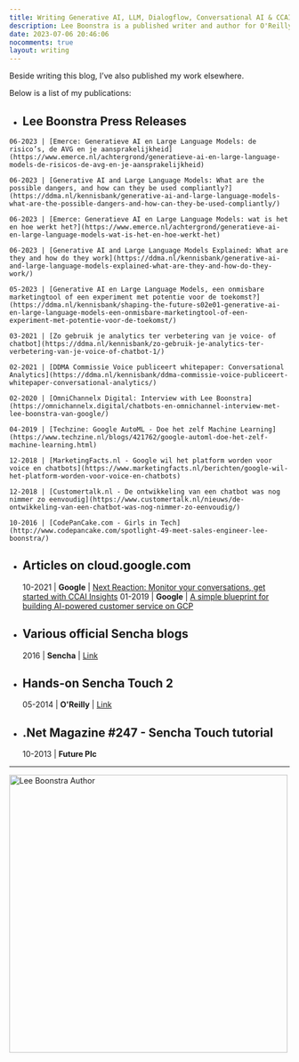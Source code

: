 ```yaml
---
title: Writing Generative AI, LLM, Dialogflow, Conversational AI & CCAI articles
description: Lee Boonstra is a published writer and author for O'Reilly and Apress, and the viral Prompting Whitepaper for Kaggle and Google. Checkout articles Lee wrote else where.
date: 2023-07-06 20:46:06
nocomments: true
layout: writing
---
```


Beside writing this blog, I’ve also published my work elsewhere. 

Below is a list of my publications:

 *   Lee Boonstra Press Releases
     ---------------------------

    06-2023 | [Emerce: Generatieve AI en Large Language Models: de risico’s, de AVG en je aansprakelijkheid](https://www.emerce.nl/achtergrond/generatieve-ai-en-large-language-models-de-risicos-de-avg-en-je-aansprakelijkheid)

    06-2023 | [Generative AI and Large Language Models: What are the possible dangers, and how can they be used compliantly?](https://ddma.nl/kennisbank/generative-ai-and-large-language-models-what-are-the-possible-dangers-and-how-can-they-be-used-compliantly/)

    06-2023 | [Emerce: Generatieve AI en Large Language Models: wat is het en hoe werkt het?](https://www.emerce.nl/achtergrond/generatieve-ai-en-large-language-models-wat-is-het-en-hoe-werkt-het)

    06-2023 | [Generative AI and Large Language Models Explained: What are they and how do they work](https://ddma.nl/kennisbank/generative-ai-and-large-language-models-explained-what-are-they-and-how-do-they-work/)

    05-2023 | [Generative AI en Large Language Models, een onmisbare marketingtool of een experiment met potentie voor de toekomst?](https://ddma.nl/kennisbank/shaping-the-future-s02e01-generative-ai-en-large-language-models-een-onmisbare-marketingtool-of-een-experiment-met-potentie-voor-de-toekomst/)

    03-2021 | [Zo gebruik je analytics ter verbetering van je voice- of chatbot](https://ddma.nl/kennisbank/zo-gebruik-je-analytics-ter-verbetering-van-je-voice-of-chatbot-1/)

    02-2021 | [DDMA Commissie Voice publiceert whitepaper: Conversational Analytics](https://ddma.nl/kennisbank/ddma-commissie-voice-publiceert-whitepaper-conversational-analytics/)

    02-2020 | [OmniChannelx Digital: Interview with Lee Boonstra](https://omnichannelx.digital/chatbots-en-omnichannel-interview-met-lee-boonstra-van-google/)

    04-2019 | [Techzine: Google AutoML - Doe het zelf Machine Learning](https://www.techzine.nl/blogs/421762/google-automl-doe-het-zelf-machine-learning.html)

    12-2018 | [MarketingFacts.nl - Google wil het platform worden voor voice en chatbots](https://www.marketingfacts.nl/berichten/google-wil-het-platform-worden-voor-voice-en-chatbots)

    12-2018 | [Customertalk.nl - De ontwikkeling van een chatbot was nog nimmer zo eenvoudig](https://www.customertalk.nl/nieuws/de-ontwikkeling-van-een-chatbot-was-nog-nimmer-zo-eenvoudig/)
    
    10-2016 | [CodePanCake.com - Girls in Tech](http://www.codepancake.com/spotlight-49-meet-sales-engineer-lee-boonstra/)

*   Articles on cloud.google.com
    -----------------------------

    10-2021 | **Google** | [Next Reaction: Monitor your conversations, get started with CCAI Insights](https://cloud.google.com/blog/topics/developers-practitioners/next-reaction-monitor-your-conversations-get-started-ccai-insights)
    01-2019 | **Google** | [A simple blueprint for building AI-powered customer service on GCP](https://cloud.google.com/blog/products/ai-machine-learning/simple-blueprint-for-building-ai-powered-customer-service-on-gcp)

*   Various official Sencha blogs
    -----------------------------
    
    2016 | **Sencha** | [Link](http://www.sencha.com/blog/)
    
*   Hands-on Sencha Touch 2
    -----------------------
    
    05-2014 | **O'Reilly** | [Link](http://shop.oreilly.com/product/0636920030058.do)

    <script type="application/ld+json">
    {
      "@context": "http://schema.org",
      "@type": "WebPage",
      "mainEntity":{
              "@type": "Book",
              "author": "https://www.oreilly.com/pub/au/6134",
              "datePublished": "2014-07-01",
              "image": "https://covers.oreillystatic.com/images/0636920030058/lrg.jpg",
              "inLanguage": "English",
              "isbn": "978-1449366520",
              "name": "Hands-On Sencha Touch 2",
              "numberOfPages": "332",
              "publisher": "O'Reilly Media"
            }
    }</script>
    
*   .Net Magazine #247 - Sencha Touch tutorial
    ------------------------------------------
    
    10-2013 | **Future Plc**

<hr>

<img src="/images/large_leeboonstra-book.png" width="500" class="border img-fluid" alt="Lee Boonstra Author" loading="lazy"/>


